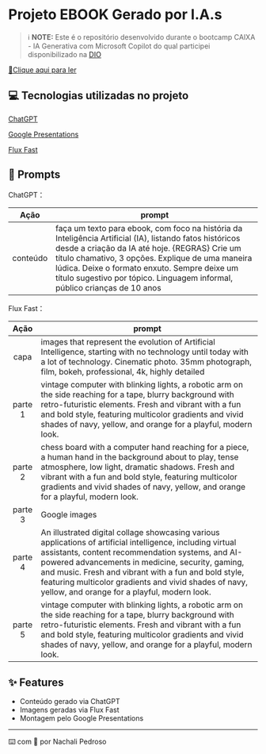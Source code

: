 
# Projeto EBOOK Gerado por I.A.s


 > ℹ️ **NOTE:** Este é o repositório desenvolvido durante o bootcamp CAIXA - IA Generativa com Microsoft Copilot do qual participei disponibilizado na [DIO](https://dio.me)



<a href="https://github.com/Nach306/prompts-recipe-to-create-a-ebook/blob/main/Historia-da-inteligencia-artificial-nachali-pedroso.pdf" title="View PDF now"> 📕Clique aqui para ler</a>

## 💻 Tecnologias utilizadas no projeto

[ChatGPT](https://chatgpt.com/)

[Google Presentations](https://docs.google.com/presentation/create)

[Flux Fast](https://fluxai.pro/)

## 🧠 Prompts


ChatGPT：

|   Ação   | prompt                                                                                                                                                                                                                                                                         |
| :------: | ------------------------------------------------------------------------------------------------------------------------------------------------------------------------------------------------------------------------------------------------------------------------------ |
| conteúdo | faça um texto para ebook, com foco na história da Inteligência Artificial (IA), listando fatos históricos desde a criação da IA até hoje. {REGRAS} Crie um título chamativo, 3 opções. Explique de uma maneira lúdica. Deixe o formato enxuto. Sempre deixe um título sugestivo por tópico. Linguagem informal, público crianças de 10 anos |


Flux Fast：

|   Ação   | prompt                                                                                                                                                                                                                                                                         |
| :------: | ------------------------------------------------------------------------------------------------------------------------------------------------------------------------------------------------------------------------------------------------------------------------------ |
|  capa  | images that represent the evolution of Artificial Intelligence, starting with no technology until today with a lot of technology. Cinematic photo. 35mm photograph, film, bokeh, professional, 4k, highly detailed                                                        |
|  parte 1  | vintage computer with blinking lights, a robotic arm on the side reaching for a tape, blurry background with retro-futuristic elements. Fresh and vibrant with a fun and bold style, featuring multicolor gradients and vivid shades of navy, yellow, and orange for a playful, modern look.|
|  parte 2  | chess board with a computer hand reaching for a piece, a human hand in the background about to play, tense atmosphere, low light, dramatic shadows. Fresh and vibrant with a fun and bold style, featuring multicolor gradients and vivid shades of navy, yellow, and orange for a playful, modern look.                                                        |
|  parte 3  | Google images                                                        |
|  parte 4  | An illustrated digital collage showcasing various applications of artificial intelligence, including virtual assistants, content recommendation systems, and AI-powered advancements in medicine, security, gaming, and music. Fresh and vibrant with a fun and bold style, featuring multicolor gradients and vivid shades of navy, yellow, and orange for a playful, modern look.                                                        |
| parte 5 | vintage computer with blinking lights, a robotic arm on the side reaching for a tape, blurry background with retro-futuristic elements. Fresh and vibrant with a fun and bold style, featuring multicolor gradients and vivid shades of navy, yellow, and orange for a playful, modern look. |

## ✨ Features

- Conteúdo gerado via ChatGPT
- Imagens geradas via Flux Fast
- Montagem pelo Google Presentations


---

⌨️ com 💜 por Nachali Pedroso
